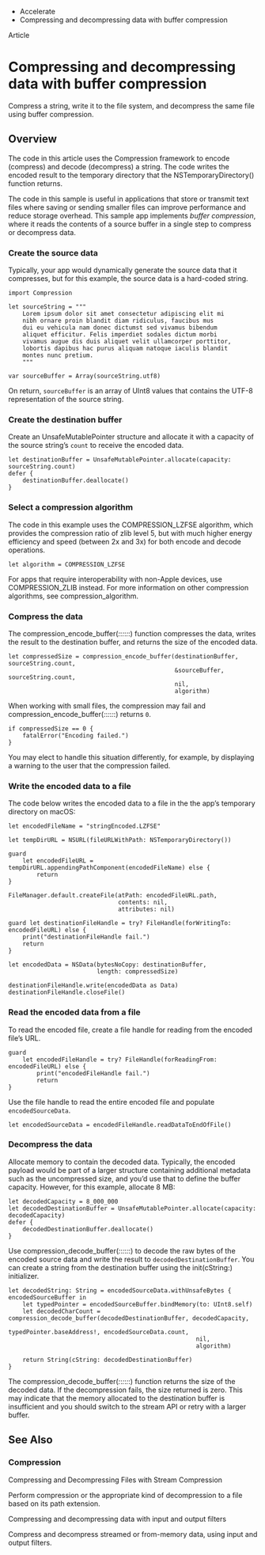 

- Accelerate
-  Compressing and decompressing data with buffer compression 

Article

# Compressing and decompressing data with buffer compression

Compress a string, write it to the file system, and decompress the same file using buffer compression.

## Overview

The code in this article uses the Compression framework to encode (compress) and decode (decompress) a string. The code writes the encoded result to the temporary directory that the NSTemporaryDirectory() function returns.

The code in this sample is useful in applications that store or transmit text files where saving or sending smaller files can improve performance and reduce storage overhead. This sample app implements *buffer compression*, where it reads the contents of a source buffer in a single step to compress or decompress data.

### Create the source data

Typically, your app would dynamically generate the source data that it compresses, but for this example, the source data is a hard-coded string.

```
import Compression

let sourceString = """
    Lorem ipsum dolor sit amet consectetur adipiscing elit mi
    nibh ornare proin blandit diam ridiculus, faucibus mus
    dui eu vehicula nam donec dictumst sed vivamus bibendum
    aliquet efficitur. Felis imperdiet sodales dictum morbi
    vivamus augue dis duis aliquet velit ullamcorper porttitor,
    lobortis dapibus hac purus aliquam natoque iaculis blandit
    montes nunc pretium.
    """

var sourceBuffer = Array(sourceString.utf8)
```

On return, `sourceBuffer` is an array of UInt8 values that contains the UTF-8 representation of the source string.

### Create the destination buffer

Create an UnsafeMutablePointer structure and allocate it with a capacity of the source string’s `count` to receive the encoded data.

```
let destinationBuffer = UnsafeMutablePointer.allocate(capacity: sourceString.count)
defer {
    destinationBuffer.deallocate()
}
```

### Select a compression algorithm

The code in this example uses the COMPRESSION_LZFSE algorithm, which provides the compression ratio of zlib level 5, but with much higher energy efficiency and speed (between 2x and 3x) for both encode and decode operations.

```
let algorithm = COMPRESSION_LZFSE
```

For apps that require interoperability with non-Apple devices, use COMPRESSION_ZLIB instead. For more information on other compression algorithms, see compression_algorithm.

### Compress the data

The compression_encode_buffer(_:_:_:_:_:_:) function compresses the data, writes the result to the destination buffer, and returns the size of the encoded data.

```
let compressedSize = compression_encode_buffer(destinationBuffer, sourceString.count,
                                               &sourceBuffer, sourceString.count,
                                               nil,
                                               algorithm)
```

When working with small files, the compression may fail and compression_encode_buffer(_:_:_:_:_:_:) returns `0`.

```
if compressedSize == 0 {
    fatalError("Encoding failed.")
}
```

You may elect to handle this situation differently, for example, by displaying a warning to the user that the compression failed.

### Write the encoded data to a file

The code below writes the encoded data to a file in the the app’s temporary directory on macOS:

```
let encodedFileName = "stringEncoded.LZFSE"

let tempDirURL = NSURL(fileURLWithPath: NSTemporaryDirectory())

guard
    let encodedFileURL = tempDirURL.appendingPathComponent(encodedFileName) else {
        return
}

FileManager.default.createFile(atPath: encodedFileURL.path,
                               contents: nil,
                               attributes: nil)

guard let destinationFileHandle = try? FileHandle(forWritingTo: encodedFileURL) else {
    print("destinationFileHandle fail.")
    return
}

let encodedData = NSData(bytesNoCopy: destinationBuffer,
                         length: compressedSize)

destinationFileHandle.write(encodedData as Data)
destinationFileHandle.closeFile()
```

### Read the encoded data from a file

To read the encoded file, create a file handle for reading from the encoded file’s URL.

```
guard
    let encodedFileHandle = try? FileHandle(forReadingFrom: encodedFileURL) else {
        print("encodedFileHandle fail.")
        return
}
```

Use the file handle to read the entire encoded file and populate `encodedSourceData`.

```
let encodedSourceData = encodedFileHandle.readDataToEndOfFile()
```

### Decompress the data

Allocate memory to contain the decoded data. Typically, the encoded payload would be part of a larger structure containing additional metadata such as the uncompressed size, and you’d use that to define the buffer capacity. However, for this example, allocate 8 MB:

```
let decodedCapacity = 8_000_000
let decodedDestinationBuffer = UnsafeMutablePointer.allocate(capacity: decodedCapacity)
defer {
    decodedDestinationBuffer.deallocate()
}
```

Use compression_decode_buffer(_:_:_:_:_:_:) to decode the raw bytes of the encoded source data and write the result to `decodedDestinationBuffer`. You can create a string from the destination buffer using the init(cString:) initializer.

```
let decodedString: String = encodedSourceData.withUnsafeBytes { encodedSourceBuffer in
    let typedPointer = encodedSourceBuffer.bindMemory(to: UInt8.self)
    let decodedCharCount = compression_decode_buffer(decodedDestinationBuffer, decodedCapacity,
                                                     typedPointer.baseAddress!, encodedSourceData.count,
                                                     nil,
                                                     algorithm)

    return String(cString: decodedDestinationBuffer)
}
```

The compression_decode_buffer(_:_:_:_:_:_:) function returns the size of the decoded data. If the decompression fails, the size returned is zero. This may indicate that the memory allocated to the destination buffer is insufficient and you should switch to the stream API or retry with a larger buffer.

## See Also

### Compression

Compressing and Decompressing Files with Stream Compression

Perform compression or the appropriate kind of decompression to a file based on its path extension.

Compressing and decompressing data with input and output filters

Compress and decompress streamed or from-memory data, using input and output filters.

